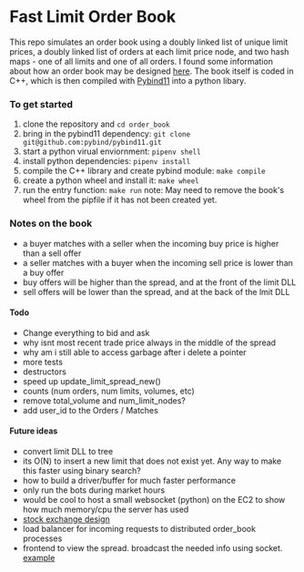 # Fast Limit Order Book
This repo simulates an order book using a doubly linked list of unique limit prices, a doubly linked list of orders at each limit price node, and two hash maps - one of all limits and one of all orders. I found some information about how an order book may be designed [here](https://web.archive.org/web/20110219163448/http://howtohft.wordpress.com/2011/02/15/how-to-build-a-fast-limit-order-book/). The book itself is coded in C++, which is then compiled with [Pybind11](https://github.com/pybind/pybind11) into a python libary. 


### To get started 
1. clone the repository and `cd order_book`
2. bring in the pybind11 dependency: `git clone git@github.com:pybind/pybind11.git`
3. start a python virual enviornment: `pipenv shell`
4. install python dependencies: `pipenv install`
5. compile the C++ library and create pybind module: `make compile`
6. create a python wheel and install it: `make wheel`
7. run the entry function: `make run`
note: May need to remove the book's wheel from the pipfile if it has not been created yet. 


### Notes on the book 
* a buyer  matches with a seller when the incoming buy  price is higher than a sell offer
* a seller matches with a buyer  when the incoming sell price is lower  than a buy offer 
* buy  offers will be higher than the spread, and at the front of the limit DLL
* sell offers will be lower  than the spread, and at the back  of the lmit DLL

#### Todo 
* Change everything to bid and ask 
* why isnt most recent trade price always in the middle of the spread
* why am i still able to access garbage after i delete a pointer
* more tests 
* destructors
* speed up update_limit_spread_new()
* counts (num orders, num limits, volumes, etc)
* remove total_volume and num_limit_nodes?
* add user_id to the Orders / Matches 

#### Future ideas
* convert limit DLL to tree
* its O(N) to insert a new limit that does not exist yet. Any way to make this faster using binary search?
* how to build a driver/buffer for much faster performance
* only run the bots during market hours
* would be cool to host a small websocket (python) on the EC2 to show how much memory/cpu the server has used 
* [stock exchange design](https://www.youtube.com/watch?v=XuKs2kWH0mQ&ab_channel=System-Design)
* load balancer for incoming requests to distributed order_book processes 
* frontend to view the spread. broadcast the needed info using socket. [example](https://www.youtube.com/watch?v=hgOXY-r3xJM&ab_channel=ChadThackray)
